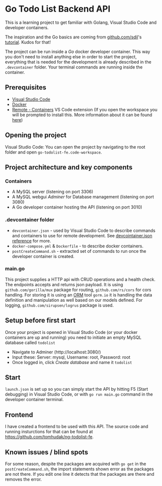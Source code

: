 # Go Todo List Backend API

This is a learning project to get familiar with Golang, Visual Studio Code and developer containers. 

The inspiration and the Go basics are coming from [github.com/sdil](https://github.com/sdil)'s [tutorial](https://www.fadhil-blog.dev/blog/golang-todolist/). Kudos for that!

The project can be run inside a *Go* docker developer container. This way you don't need to install anything else in order to start the project, everything that is needed for the development is already described in the `.devcontainer` folder. Your terminal commands are running inside the container.
 
## Prerequisites

- [Visual Studio Code](https://code.visualstudio.com/) 
- [Docker](https://www.docker.com/)
- [Remote - Containers](vscode:extension/ms-vscode-remote.remote-containers) VS Code extension (If you open the workspace you will be prompted to install this. More information about it can be found [here](https://code.visualstudio.com/docs/remote/containers-tutorial))

## Opening the project

Visual Studio Code: You can open the project by navigating to the root folder and open `go-todolist-fe.code-workspace`.

## Project architecture and key components

### Containers
- A MySQL server (listening on port 3306)
- A MySQL webgui *Adminer* for Database management (listening on port 3080)
- A Go developer container hosting the API (listening on port 3010)

### .devcontainer folder
- `devcontainer.json` - used by Visual Studio Code to describe commands and containers to use for remote development. See [devcointainer.json reference](https://code.visualstudio.com/docs/remote/devcontainerjson-reference) for more.
- `docker-compose.yml` & `Dockerfile` - to describe docker containers.
- `postCreateCommand.sh` - extracted set of commands to run once the developer container is created.

### main.go

This project supplies a HTTP api with CRUD operations and a health check. The endpoints accepts and returns json payload.
It is using `github.com/gorilla/mux` package for routing, `github.com/rs/cors` for cors handling. For storing it is using an [ORM](https://en.wikipedia.org/wiki/Object%E2%80%93relational_mapping) tool `gorm.io` it is handling the data definition and manipulation as well based on our models defined. For logging, `github.com/sirupsen/logrus` package is used.

## Setup before first start

Once your project is opened in Visual Studio Code (or your docker containers are up and running) you need to initiate an empty MySQL database called `todolist`
- Navigate to Adminer (http://localhost:3080/)
- Input these: Server: mysql, Username: root, Password: root
- Once logged in, click *Create database* and name it `todolist`

## Start 

`launch.json` is set up so you can simply start the API by hitting F5 (Start debugging) in Visual Studio Code, or with `go run main.go` command in the developer container terminal.

## Frontend

I have created a frontend to be used with this API. The source code and running insturctions for that can be found at https://github.com/tomhudak/ng-todolist-fe.


## Known issues / blind spots

For some reason, despite the packages are acquired with `go get` in the `postCreateCommand.sh`, the import statements shown error as the packages are not there. If you edit one line it detects that the packages are there and removes the error.
